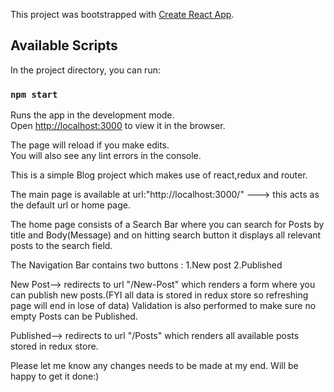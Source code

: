 This project was bootstrapped with [Create React App](https://github.com/facebook/create-react-app).

## Available Scripts

In the project directory, you can run:

### `npm start`

Runs the app in the development mode.<br />
Open [http://localhost:3000](http://localhost:3000) to view it in the browser.

The page will reload if you make edits.<br />
You will also see any lint errors in the console.

This is a simple Blog project which makes use of react,redux and router.

The main page is available at url:"http://localhost:3000/" ---> this acts as the default url or home page.

The home page consists of a Search Bar where you can search for Posts by title and Body(Message) and on hitting search button it displays all relevant posts to the search field.


The Navigation Bar contains two buttons :
1.New post
2.Published

New Post--> redirects to url "/New-Post" which renders a form where you can publish new posts.(FYI all data is stored in redux store so refreshing page will end in lose of data)
Validation is also performed to make sure no empty Posts can be Published.

Published--> redirects to url "/Posts" which renders all available posts stored in redux store.

Please let me know any changes needs to be made at my end. Will be happy to get it done:)


